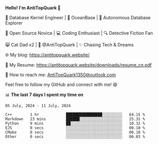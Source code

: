 
**Hello! I'm AntiTopQuark 👋**

🔧 Database Kernel Engineer | 🌊 OceanBase | 🤖 Autonomous Database Explorer

🌱 Open Source Novice | 💻 Coding Enthusiast | 🔍 Detective Fiction Fan

😸 Cat Dad x2 | 🎉 @AntiTopQuark | ✨ Chasing Tech & Dreams

🌐 My blog: https://antitopquark.website/

📄 My Resume: https://antitopquark.website/downloads/resume_cn.pdf

📧 How to reach me: AntiTopQuark1350@outlook.com

Feel free to follow my GitHub and connect with me! 😄

📊 **The last 7 days I spent my time on** 

<!--START_SECTION:waka-->
```text
05 July, 2024 - 11 July, 2024

C++        1 hr            ████████████████░░░░░░░░░   64.15 % 
Markdown   23 mins         ██████░░░░░░░░░░░░░░░░░░░   25.31 % 
Python     9 mins          ██░░░░░░░░░░░░░░░░░░░░░░░   10.32 % 
EJS        0 secs          ░░░░░░░░░░░░░░░░░░░░░░░░░   00.10 % 
CMake      0 secs          ░░░░░░░░░░░░░░░░░░░░░░░░░   00.10 % 
Other      0 secs          ░░░░░░░░░░░░░░░░░░░░░░░░░   00.03 %
```
<!--END_SECTION:waka-->


